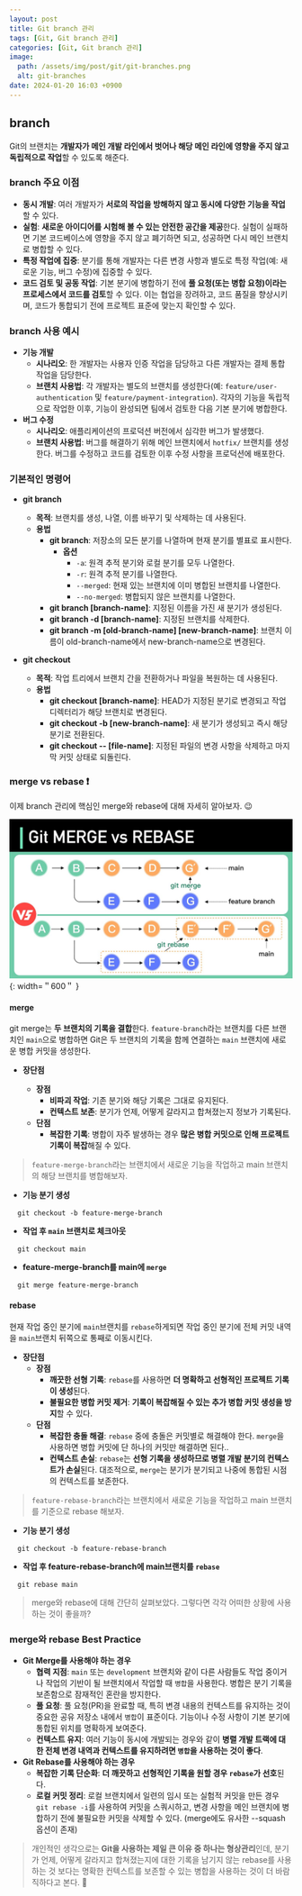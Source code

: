 ```yaml
---
layout: post
title: Git branch 관리
tags: [Git, Git branch 관리]
categories: [Git, Git branch 관리]
image:
  path: /assets/img/post/git/git-branches.png
  alt: git-branches
date: 2024-01-20 16:03 +0900
---
```


## branch

Git의 브랜치는 **개발자가 메인 개발 라인에서 벗어나 해당 메인 라인에 영향을 주지 않고 독립적으로 작업**할 수 있도록 해준다.

### branch 주요 이점

- **동시 개발**: 여러 개발자가 **서로의 작업을 방해하지 않고 동시에 다양한 기능을 작업**할 수 있다.
- **실험**: **새로운 아이디어를 시험해 볼 수 있는 안전한 공간을 제공**한다. 실험이 실패하면 기본 코드베이스에 영향을 주지 않고 폐기하면 되고, 성공하면 다시 메인 브랜치로 병합할 수 있다.
- **특정 작업에 집중**: 분기를 통해 개발자는 다른 변경 사항과 별도로 특정 작업(예: 새로운 기능, 버그 수정)에 집중할 수 있다.
- **코드 검토 및 공동 작업**: 기본 분기에 병합하기 전에 **풀 요청(또는 병합 요청)이라는 프로세스에서 코드를 검토**할 수 있다. 이는 협업을 장려하고, 코드 품질을 향상시키며, 코드가 통합되기 전에 프로젝트 표준에 맞는지 확인할 수 있다.

### branch 사용 예시

- **기능 개발**
  - **시나리오**: 한 개발자는 사용자 인증 작업을 담당하고 다른 개발자는 결제 통합 작업을 담당한다.
  - **브랜치 사용법**: 각 개발자는 별도의 브랜치를 생성한다(예: `feature/user-authentication` 및 `feature/payment-integration`). 각자의 기능을 독립적으로 작업한 이후, 기능이 완성되면 팀에서 검토한 다음 기본 분기에 병합한다.
- **버그 수정**
  - **시나리오**: 애플리케이션의 프로덕션 버전에서 심각한 버그가 발생했다.
  - **브랜치 사용법**: 버그를 해결하기 위해 메인 브랜치에서 `hotfix/` 브랜치를 생성한다. 버그를 수정하고 코드를 검토한 이후 수정 사항을 프로덕션에 배포한다.

### 기본적인 명령어

- **git branch**

  - **목적**: 브랜치를 생성, 나열, 이름 바꾸기 및 삭제하는 데 사용된다.
  - **용법**
    - **git branch**: 저장소의 모든 분기를 나열하며 현재 분기를 별표로 표시한다.
      - **옵션**
        - `-a`: 원격 추적 분기와 로컬 분기를 모두 나열한다.
        - `-r`: 원격 추적 분기를 나열한다.
        - `--merged`: 현재 있는 브랜치에 이미 병합된 브랜치를 나열한다.
        - `--no-merged`: 병합되지 않은 브랜치를 나열한다.
    - **git branch [branch-name]**: 지정된 이름을 가진 새 분기가 생성된다.
    - **git branch -d [branch-name]**: 지정된 브랜치를 삭제한다.
    - **git branch -m [old-branch-name] [new-branch-name]**: 브랜치 이름이 old-branch-name에서 new-branch-name으로 변경된다.

- **git checkout**

  - **목적**: 작업 트리에서 브랜치 간을 전환하거나 파일을 복원하는 데 사용된다.
  - **용법**
    - **git checkout [branch-name]**: HEAD가 지정된 분기로 변경되고 작업 디렉터리가 해당 브랜치로 변경된다.
    - **git checkout -b [new-branch-name]**: 새 분기가 생성되고 즉시 해당 분기로 전환된다.
    - **git checkout -- [file-name]**: 지정된 파일의 변경 사항을 삭제하고 마지막 커밋 상태로 되돌린다.

### merge vs rebase ❗️

이제 branch 관리에 핵심인 merge와 rebase에 대해 자세히 알아보자. 😉

![merge-and-rebase](/assets/img/post/git/merge-and-rebase.jpg){: width=＂600＂ }

#### merge

git merge는 **두 브랜치의 기록을 결합**한다. `feature-branch`라는 브랜치를 다른 브랜치인 `main`으로 병합하면 Git은 두 브랜치의 기록을 함께 연결하는 `main` 브랜치에 새로운 병합 커밋을 생성한다.

- **장단점**

  - **장점**
    - **비파괴 작업**: 기존 분기와 해당 기록은 그대로 유지된다.
    - **컨텍스트 보존**: 분기가 언제, 어떻게 갈라지고 합쳐졌는지 정보가 기록된다.
  - **단점**
    - **복잡한 기록**: 병합이 자주 발생하는 경우 **많은 병합 커밋으로 인해 프로젝트 기록이 복잡**해질 수 있다.

> `feature-merge-branch`라는 브랜치에서 새로운 기능을 작업하고 main 브랜치의 해당 브랜치를 병합해보자.

- **기능 분기 생성**

```console
  git checkout -b feature-merge-branch
```

- **작업 후 `main` 브랜치로 체크아웃**

```console
  git checkout main
```

- **feature-merge-branch를 main에 `merge`**

```console
  git merge feature-merge-branch
```

#### rebase

현재 작업 중인 분기에 `main`브랜치를 `rebase`하게되면 작업 중인 분기에 전체 커밋 내역을 `main`브랜치 뒤쪽으로 통째로 이동시킨다.

- **장단점**
  - **장점**
    - **깨끗한 선형 기록**: `rebase`를 사용하면 **더 명확하고 선형적인 프로젝트 기록이 생성**된다.
    - **불필요한 병합 커밋 제거**: **기록이 복잡해질 수 있는 추가 병합 커밋 생성을 방지**할 수 있다.
  - **단점**
    - **복잡한 충돌 해결**: `rebase` 중에 충돌은 커밋별로 해결해야 한다. `merge`을 사용하면 병합 커밋에 단 하나의 커밋만 해결하면 된다..
    - **컨텍스트 손실**: `rebase`는 **선형 기록을 생성하므로 병렬 개발 분기의 컨텍스트가 손실**된다. 대조적으로, `merge`는 분기가 분기되고 나중에 통합된 시점의 컨텍스트를 보존한다.

> `feature-rebase-branch`라는 브랜치에서 새로운 기능을 작업하고 main 브랜치를 기준으로 rebase 해보자.

- **기능 분기 생성**

```console
  git checkout -b feature-rebase-branch
```

- **작업 후 feature-rebase-branch에 main브랜치를 `rebase`**

```console
  git rebase main
```

> merge와 rebase에 대해 간단히 살펴보았다. 그렇다면 각각 어떠한 상황에 사용하는 것이 좋을까?

### merge와 rebase Best Practice

- **Git Merge를 사용해야 하는 경우**
  - **협력 지점**: `main` 또는 `development` 브랜치와 같이 다른 사람들도 작업 중이거나 작업의 기반이 될 브랜치에서 작업할 때 `병합`을 사용한다. 병합은 분기 기록을 보존함으로 잠재적인 혼란을 방지한다.
  - **풀 요청**: 풀 요청(PR)을 완료할 때, 특히 변경 내용의 컨텍스트를 유지하는 것이 중요한 공유 저장소 내에서 `병합`이 표준이다. 기능이나 수정 사항이 기본 분기에 통합된 위치를 명확하게 보여준다.
  - **컨텍스트 유지**: 여러 기능이 동시에 개발되는 경우와 같이 **병렬 개발 트랙에 대한 전체 변경 내역과 컨텍스트를 유지하려면 `병합`을 사용하는 것이 좋다**.
- **Git Rebase를 사용해야 하는 경우**
  - **복잡한 기록 단순화**: **더 깨끗하고 선형적인 기록을 원할 경우 `rebase`가 선호**된다.
  - **로컬 커밋 정리**: 로컬 브랜치에서 일련의 임시 또는 실험적 커밋을 만든 경우 `git rebase -i`를 사용하여 커밋을 스쿼시하고, 변경 사항을 메인 브랜치에 병합하기 전에 불필요한 커밋을 삭제할 수 있다. (merge에도 유사한 --squash 옵션이 존재)

> 개인적인 생각으로는 **Git을 사용하는 제일 큰 이유 중 하나는 형상관리**인데, 분기가 언제, 어떻게 갈라지고 합쳐졌는지에 대한 기록을 남기지 않는 rebase를 사용하는 것 보다는 명확한 컨텍스트를 보존할 수 있는 병합을 사용하는 것이 더 바람직하다고 본다. 🧐
